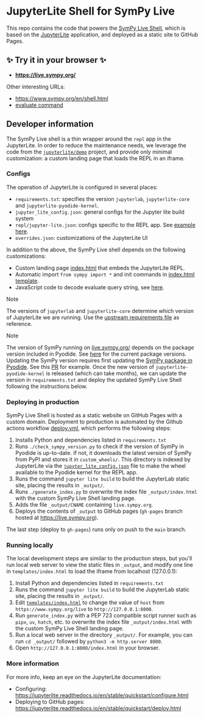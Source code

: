 # JupyterLite Shell for SymPy Live 

This repo contains the code that powers the [SymPy Live Shell](https://live.sympy.org/),
which is based on the [JupyterLite](https://jupyterlite.readthedocs.io) application,
and deployed as a static site to GitHub Pages.


## ✨ Try it in your browser ✨

- **https://live.sympy.org/**

Other interesting URLs:
- https://www.sympy.org/en/shell.html
- [evaluate command](https://www.sympy.org/en/shell.html?evaluate=diff(sin(x)%2C%20x)%0A%23--%0A)



## Developer information

The SymPy Live shell is a thin wrapper around the `repl` app in the JupyterLite.
In order to reduce the maintenance needs,
we leverage the code from the [`jupyterlite/demo`](https://github.com/jupyterlite/demo) project,
and provide only minimal customization: a custom landing page that loads the REPL in an iframe.


### Configs

The operation of JupyterLite is configured in several places:
- `requirements.txt`: specifies the version `jupyterlab`, `jupyterlite-core` and `jupyterlite-pyodide-kernel`.
- `jupyter_lite_config.json`: general configs for the Jupyter lite build system
- `repl/jupyter-lite.json`: configs specific to the REPL app. See [example here](https://github.com/ivanistheone/live/blob/357e60a228b43ac28ef835953d00f4495a429d78/repl/jupyter-lite.json).
- `overrides.json`: customizations of the JupyterLite UI

In addition to the above, the SymPy Live shell depends on the following customizations:
- Custom landing page [index.html](https://github.com/sympy/live/blob/main/templates/index.html) that embeds the JupyterLite REPL.
- Automatic import `from sympy import *` and init commands in [index.html template](https://github.com/sympy/live/blob/main/templates/index.html#L6-L11).
- JavaScript code to decode evaluate query string, see [here](https://github.com/sympy/live/blob/main/templates/index.html#L49-L56).

> [!NOTE]
> The versions of `jupyterlab` and `jupyterlite-core` determine which version of JupyterLite we are running.
> Use the [upstream requirements file](https://github.com/jupyterlite/demo/blob/main/requirements.txt) as reference.

> [!NOTE]
> The version of SymPy running on [live.sympy.org/](https://live.sympy.org/) depends on the package version included in Pyodide.
> See [here](https://pyodide.org/en/stable/usage/packages-in-pyodide.html) for the current package versions.
> Updating the SymPy version requires first updating the [SymPy package in Pyodide](https://github.com/pyodide/pyodide/tree/main/packages/sympy).
> See this [PR](https://github.com/pyodide/pyodide/pull/5098) for example. 
> Once the new version of `jupyterlite-pyodide-kernel` is released (which can take months),
> we can update the version in `requirements.txt` and deploy the updated SymPy Live Shell following the instructions below.



### Deploying in production

SymPy Live Shell is hosted as a static website on GitHub Pages with a custom domain.
Deployment to production is automated by the Github actions workflow [deploy.yml](https://github.com/sympy/live/blob/main/.github/workflows/deploy.yml),
which performs the following steps:

 1. Installs Python and dependencies listed in `requirements.txt`
 2. Runs `./check_sympy_version.py` to check if the version of SymPy in Pyodide is up-to-date. If not, it downloads the latest
    version of SymPy from PyPI and stores it in `custom_wheels/`. This directory is indexed by JupyterLite via the [`jupyter_lite_config.json`](jupyter_lite_config.json) file to make the wheel available to the Pyodide kernel
    for the REPL app.
 3. Runs the command `jupyter lite build` to build the JupyterLab static site, placing the results in `_output/`.
 4. Runs `./generate_index.py` to overwrite the index file `_output/index.html` with the custom SymPy Live Shell landing page.
 5. Adds the file `_output/CNAME` containing `live.sympy.org`.
 6. Deploys the contents of `_output` to GitHub pages (`gh-pages` branch hosted at https://live.sympy.org).

The last step (deploy to `gh-pages`) runs only on push to the `main` branch.


### Running locally

The local development steps are similar to the production steps,
but you'll run local web server to view the static files in `_output`,
and modify one line in `templates/index.html` to load the iframe from localhost (127.0.0.1):

 1. Install Python and dependencies listed in `requirements.txt`
 2. Runs the command `jupyter lite build` to build the JupyterLab static site, placing the results in `_output/`.
 3. Edit [`templates/index.html`](https://github.com/sympy/live/blob/main/templates/index.html#L3)
    to change the value of `host` from `https://www.sympy.org/live` to `http://127.0.0.1:8000`.
 5. Run `generate_index.py` with a PEP 723 compatible script runner such as `pipx`, `uv`, `hatch`, etc. to overwrite the index file `_output/index.html` with the custom SymPy Live Shell landing page.
 6. Run a local web server in the directory `_output/`. For example, you can run `cd _output/` followed by `python3 -m http.server 8000`.
 7. Open `http://127.0.0.1:8000/index.html` in your browser.



### More information

For more info, keep an eye on the JupyterLite documentation:

- Configuring: https://jupyterlite.readthedocs.io/en/stable/quickstart/configure.html
- Deploying to GitHub pages: https://jupyterlite.readthedocs.io/en/stable/quickstart/deploy.html

